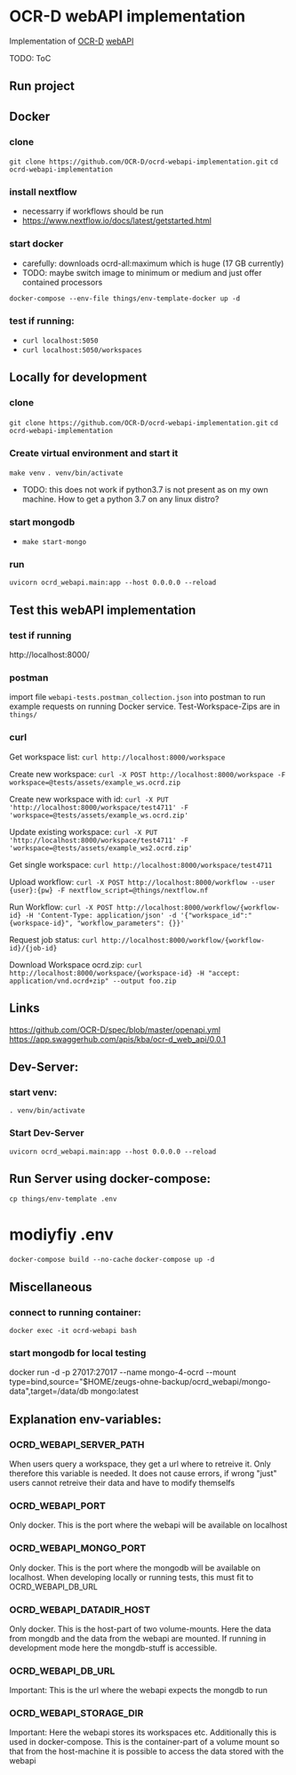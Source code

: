 OCR-D webAPI implementation
===========================

Implementation of [OCR-D](https://ocr-d.de/en/) [webAPI](https://github.com/OCR-D/spec/blob/master/openapi.yml)

TODO: ToC


Run project
-----------
## Docker
### clone
`git clone https://github.com/OCR-D/ocrd-webapi-implementation.git`
`cd ocrd-webapi-implementation`

### install nextflow
- necessarry if workflows should be run
- https://www.nextflow.io/docs/latest/getstarted.html

### start docker
- carefully: downloads ocrd-all:maximum which is huge (17 GB currently)
- TODO: maybe switch image to minimum or medium and just offer contained processors
```
docker-compose --env-file things/env-template-docker up -d
```

### test if running:
- `curl localhost:5050`
- `curl localhost:5050/workspaces`

## Locally for development
### clone
`git clone https://github.com/OCR-D/ocrd-webapi-implementation.git`
`cd ocrd-webapi-implementation`

### Create virtual environment and start it
`make venv`
`. venv/bin/activate`
- TODO: this does not work if python3.7 is not present as on my own machine. How to get a python
  3.7 on any linux distro?

### start mongodb
- `make start-mongo`

### run
`uvicorn ocrd_webapi.main:app --host 0.0.0.0 --reload`



Test this webAPI implementation
-------------------------------
### test if running
http://localhost:8000/

### postman
import file `webapi-tests.postman_collection.json` into postman to run example requests on running
Docker service. Test-Workspace-Zips are in `things/`

### curl
Get workspace list:
`curl http://localhost:8000/workspace`

Create new workspace:
`curl -X POST http://localhost:8000/workspace -F workspace=@tests/assets/example_ws.ocrd.zip`

Create new workspace with id:
`curl -X PUT 'http://localhost:8000/workspace/test4711' -F 'workspace=@tests/assets/example_ws.ocrd.zip'`

Update existing workspace:
`curl -X PUT 'http://localhost:8000/workspace/test4711' -F 'workspace=@tests/assets/example_ws2.ocrd.zip'`

Get single workspace:
`curl http://localhost:8000/workspace/test4711`

Upload workflow:
`curl -X POST http://localhost:8000/workflow --user {user}:{pw} -F nextflow_script=@things/nextflow.nf`

Run Workflow:
`curl -X POST http://localhost:8000/workflow/{workflow-id} -H 'Content-Type: application/json' -d '{"workspace_id":"{workspace-id}", "workflow_parameters": {}}'`

Request job status:
`curl http://localhost:8000/workflow/{workflow-id}/{job-id}`

Download Workspace ocrd.zip:
`curl http://localhost:8000/workspace/{workspace-id} -H "accept: application/vnd.ocrd+zip" --output foo.zip`

Links
------
<https://github.com/OCR-D/spec/blob/master/openapi.yml>
<https://app.swaggerhub.com/apis/kba/ocr-d_web_api/0.0.1>


Dev-Server:
-----------
### start venv:
`. venv/bin/activate`

### Start Dev-Server
`uvicorn ocrd_webapi.main:app --host 0.0.0.0 --reload`


Run Server using docker-compose:
--------------------------------
`cp things/env-template .env`
# modiyfiy .env
`docker-compose build --no-cache`
`docker-compose up -d`



Miscellaneous
----------------

### connect to running container:
`docker exec -it ocrd-webapi bash`

### start mongodb for local testing
docker run -d -p 27017:27017 --name mongo-4-ocrd --mount type=bind,source="$HOME/zeugs-ohne-backup/ocrd_webapi/mongo-data",target=/data/db  mongo:latest


Explanation env-variables:
--------------------------
### OCRD_WEBAPI_SERVER_PATH
When users query a workspace, they get a url where to retreive it. Only therefore this variable is
needed. It does not cause errors, if wrong "just" users cannot retreive their data and have to
modify themselfs

### OCRD_WEBAPI_PORT
Only docker. This is the port where the webapi will be available on localhost

### OCRD_WEBAPI_MONGO_PORT
Only docker. This is the port where the mongodb will be available on localhost. When developing
locally or running tests, this must fit to OCRD_WEBAPI_DB_URL

### OCRD_WEBAPI_DATADIR_HOST
Only docker. This is the host-part of two volume-mounts. Here the data from mongdb and the data
from the webapi are mounted. If running in development mode here the mongdb-stuff is accessible.

### OCRD_WEBAPI_DB_URL
Important: This is the url where the webapi expects the mongdb to run

### OCRD_WEBAPI_STORAGE_DIR
Important: Here the webapi stores its workspaces etc. Additionally this is used in docker-compose.
This is the container-part of a volume mount so that from the host-machine it is possible to access
the data stored with the webapi
